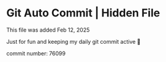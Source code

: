 # Git Auto Commit | Hidden File

This file was added Feb 12, 2025

Just for fun and keeping my daily git commit active 🤪

commit number: 76099
